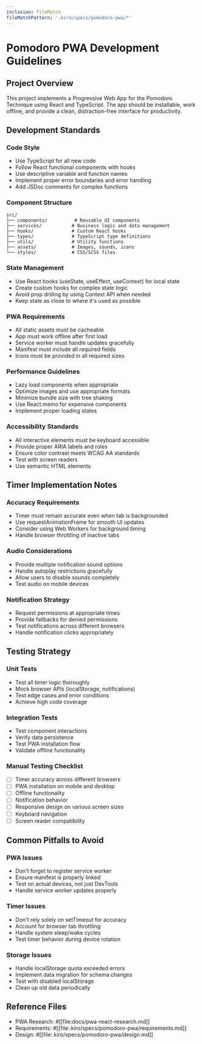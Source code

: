 ```yaml
---
inclusion: fileMatch
fileMatchPattern: '.kiro/specs/pomodoro-pwa/*'
---
```


# Pomodoro PWA Development Guidelines

## Project Overview
This project implements a Progressive Web App for the Pomodoro Technique using React and TypeScript. The app should be installable, work offline, and provide a clean, distraction-free interface for productivity.

## Development Standards

### Code Style
- Use TypeScript for all new code
- Follow React functional components with hooks
- Use descriptive variable and function names
- Implement proper error boundaries and error handling
- Add JSDoc comments for complex functions

### Component Structure
```
src/
├── components/          # Reusable UI components
├── services/           # Business logic and data management
├── hooks/              # Custom React hooks
├── types/              # TypeScript type definitions
├── utils/              # Utility functions
├── assets/             # Images, sounds, icons
└── styles/             # CSS/SCSS files
```

### State Management
- Use React hooks (useState, useEffect, useContext) for local state
- Create custom hooks for complex state logic
- Avoid prop drilling by using Context API when needed
- Keep state as close to where it's used as possible

### PWA Requirements
- All static assets must be cacheable
- App must work offline after first load
- Service worker must handle updates gracefully
- Manifest must include all required fields
- Icons must be provided in all required sizes

### Performance Guidelines
- Lazy load components when appropriate
- Optimize images and use appropriate formats
- Minimize bundle size with tree shaking
- Use React.memo for expensive components
- Implement proper loading states

### Accessibility Standards
- All interactive elements must be keyboard accessible
- Provide proper ARIA labels and roles
- Ensure color contrast meets WCAG AA standards
- Test with screen readers
- Use semantic HTML elements

## Timer Implementation Notes

### Accuracy Requirements
- Timer must remain accurate even when tab is backgrounded
- Use requestAnimationFrame for smooth UI updates
- Consider using Web Workers for background timing
- Handle browser throttling of inactive tabs

### Audio Considerations
- Provide multiple notification sound options
- Handle autoplay restrictions gracefully
- Allow users to disable sounds completely
- Test audio on mobile devices

### Notification Strategy
- Request permissions at appropriate times
- Provide fallbacks for denied permissions
- Test notifications across different browsers
- Handle notification clicks appropriately

## Testing Strategy

### Unit Tests
- Test all timer logic thoroughly
- Mock browser APIs (localStorage, notifications)
- Test edge cases and error conditions
- Achieve high code coverage

### Integration Tests
- Test component interactions
- Verify data persistence
- Test PWA installation flow
- Validate offline functionality

### Manual Testing Checklist
- [ ] Timer accuracy across different browsers
- [ ] PWA installation on mobile and desktop
- [ ] Offline functionality
- [ ] Notification behavior
- [ ] Responsive design on various screen sizes
- [ ] Keyboard navigation
- [ ] Screen reader compatibility

## Common Pitfalls to Avoid

### PWA Issues
- Don't forget to register service worker
- Ensure manifest is properly linked
- Test on actual devices, not just DevTools
- Handle service worker updates properly

### Timer Issues
- Don't rely solely on setTimeout for accuracy
- Account for browser tab throttling
- Handle system sleep/wake cycles
- Test timer behavior during device rotation

### Storage Issues
- Handle localStorage quota exceeded errors
- Implement data migration for schema changes
- Test with disabled localStorage
- Clean up old data periodically

## Reference Files
- PWA Research: #[[file:docs/pwa-react-research.md]]
- Requirements: #[[file:.kiro/specs/pomodoro-pwa/requirements.md]]
- Design: #[[file:.kiro/specs/pomodoro-pwa/design.md]]